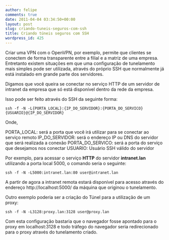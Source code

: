 ```yaml
---
author: felipe
comments: true
date: 2011-04-04 03:34:50+00:00
layout: post
slug: criando-tuneis-seguros-com-ssh
title: Criando túneis seguros com SSH
wordpress_id: 425
---
```


Criar uma VPN com o OpenVPN, por exemplo, permite que clientes se conectem de forma transparente entre a filial e a matriz de uma empresa. Entretanto existem situações em que uma configuração de tunelamento mais simples pode ser utilizada, através do próprio SSH que normalmente já está instalado em grande parte dos servidores.

Digamos que você queira se conectar no serviço HTTP de um servidor de intranet da empresa que só está disponível dentro da rede da empresa.

Isso pode ser feito através do SSH da seguinte forma:

`
ssh -f -N -L{PORTA_LOCAL}:{IP_DO_SERVIDOR}:{PORTA_DO_SERVICO} {USUARIO}@{IP_DO_SERVIDOR}
`

Onde,

PORTA_LOCAL: será a porta que você irá utilizar para se conectar ao serviço remoto
IP_DO_SERVIDOR: será o endereço IP ou DNS do servidor que será realizada a conexão
PORTA_DO_SERVICO: será a porta do serviço que desejamos nos conectar
USUARIO: Usuário SSH válido do servidor 

Por exemplo, para acessar o serviço **HTTP** do servidor **intranet.lan**
utilizando a porta local 5000, o comando seria o seguinte:

`
ssh -f -N -L5000:intranet.lan:80 user@intranet.lan
`

A partir de agora a intranet remota estará disponível para acesso através do endereço http://localhost:5000/
da máquina que originou o tunelamento.

Outro exemplo poderia ser a criação do Túnel para a utilização de um proxy:

`
ssh -f -N -L3128:proxy.lan:3128 user@proxy.lan
`

Com esta configuração bastaria que o navegador fosse apontado para o proxy em localhost:3128 e todo tráfego do navegador seria redirecionado para o proxy através do tunelamento criado. 

